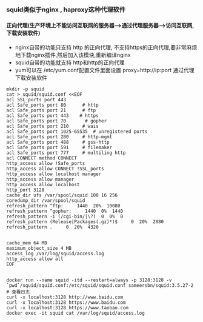 ### squid类似于nginx , haproxy这种代理软件

#### 正向代理(生产环境上不能访问互联网的服务器-->通过代理服务器-->访问互联网,下载安装软件)
* nginx自带的功能只支持 http 的正向代理, 不支持https的正向代理,要非常麻烦地下载nginx插件,然后加入该模块,重新编译nginx
* squid自带的功能就支持 http和http的正向代理
* yum可以在 /etc/yum.conf配置文件里面设置 proxy=http://ip:port 通过代理下载安装软件

```
mkdir -p squid
cat > squid/squid.conf <<EOF
acl SSL_ports port 443
acl Safe_ports port 80      # http
acl Safe_ports port 21      # ftp
acl Safe_ports port 443    # https
acl Safe_ports port 70       # gopher
acl Safe_ports port 210	    # wais
acl Safe_ports port 1025-65535  # unregistered ports
acl Safe_ports port 280	    # http-mgmt
acl Safe_ports port 488     # gss-http
acl Safe_ports port 591     # filemaker
acl Safe_ports port 777     # multiling http
acl CONNECT method CONNECT
http_access allow !Safe_ports
http_access allow CONNECT !SSL_ports
http_access allow localhost manager
http_access allow manager
http_access allow localhost
http_port 3128
cache_dir ufs /var/spool/squid 100 16 256
coredump_dir /var/spool/squid
refresh_pattern ^ftp:     1440  20%  10080
refresh_pattern ^gopher:     1440  0%  1440
refresh_pattern -i (/cgi-bin/|\?)  0  0%  0
refresh_pattern (Release|Packages(.gz)*)$     0  20%  2880
refresh_pattern .     0  20%  4320


cache_mem 64 MB 
maximum_object_size 4 MB 
access_log /var/log/squid/access.log 
http_access allow all
EOF


docker run --name squid -itd --restart=always -p 3128:3128 -v `pwd`/squid/squid.conf:/etc/squid/squid.conf sameersbn/squid:3.5.27-2
# 查看日志 
curl -x localhost:3128 http://www.baidu.com
curl -x localhost:3128 https://www.baidu.com
curl -x localhost:3128 https://www.taobao.com
docker exec -it squid cat /var/log/squid/access.log
```